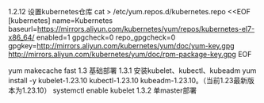 1.2.12 设置kubernetes仓库
cat > /etc/yum.repos.d/kubernetes.repo <<EOF
[kubernetes]
name=Kubernetes
baseurl=https://mirrors.aliyun.com/kubernetes/yum/repos/kubernetes-el7-x86_64/
enabled=1
gpgcheck=0
repo_gpgcheck=0
gpgkey=http://mirrors.aliyun.com/kubernetes/yum/doc/yum-key.gpg
http://mirrors.aliyun.com/kubernetes/yum/doc/rpm-package-key.gpg
EOF

yum makecache fast
1.3 基础部署
1.3.1 安装kubelet、kubectl、kubeadm
yum install -y kubelet-1.23.10 kubectl-1.23.10 kubeadm-1.23.10。（当前1.23最新版本为1.23.10）
systemctl enable kubelet
1.3.2 单master部署
